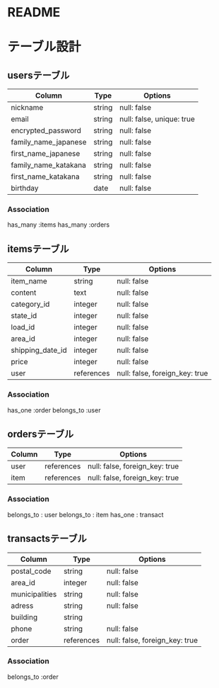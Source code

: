 # README


# テーブル設計

## usersテーブル

| Column                |  Type      |  Options                   |
|-----------------------|------------|----------------------------|
| nickname              | string     | null: false                 |
| email                 | string     | null: false, unique: true   |
| encrypted_password    | string     | null: false                 |
| family_name_japanese  | string     | null: false                 |
| first_name_japanese   | string     | null: false                 |
| family_name_katakana  | string     | null: false                 |
| first_name_katakana   | string     | null: false                 |
| birthday              | date       | null: false                 |


### Association

has_many :items
has_many :orders



## itemsテーブル

| Column                |  Type      |  Options                      |
|-----------------------|------------|-------------------------------|
| item_name             | string     | null: false                    |
| content               | text       | null: false                    |
| category_id           | integer    | null: false                    |
| state_id              | integer    | null: false                    |
| load_id               | integer    | null: false                    |
| area_id               | integer    | null: false                    |
| shipping_date_id      | integer    | null: false                    |
| price                 | integer    | null: false                    |
| user                  | references | null: false, foreign_key: true |


### Association

has_one    :order
belongs_to :user



## ordersテーブル

| Column                |  Type      |  Options                      |
|-----------------------|------------|-------------------------------|
| user                  | references | null: false, foreign_key: true |
| item                  | references | null: false, foreign_key: true |


### Association

belongs_to : user
belongs_to : item
has_one    : transact



## transactsテーブル

| Column                |  Type      |  Options                       |
|-----------------------|------------|--------------------------------|
| postal_code           | string     | null: false                    |
| area_id               | integer    | null: false                    |
| municipalities        | string     | null: false                    |
| adress                | string     | null: false                    |
| building              | string     |                                |
| phone                 | string     | null: false                    |
| order                 | references | null: false, foreign_key: true |


### Association

belongs_to :order